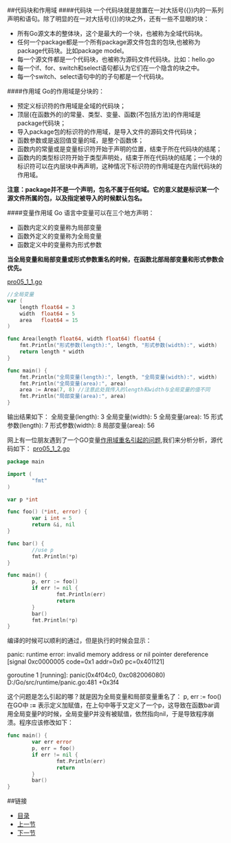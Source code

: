 ##代码块和作用域
####代码块
一个代码块就是放置在一对大括号({})内的一系列声明和语句。除了明显的在一对大括号({})的块之外，还有一些不显眼的块：

- 所有Go源文本的整体块，这个是最大的一个块，也被称为全域代码块。
- 任何一个package都是一个所有package源文件包含的包块,也被称为package代码块。比如package model。
- 每一个源文件都是一个代码块，也被称为源码文件代码块。比如：hello.go
- 每一个if、for、switch和select语句都认为它们在一个隐含的块之中。
- 每一个switch、select语句中的的子句都是一个代码块。

####作用域
Go的作用域是分块的：

- 预定义标识符的作用域是全域的代码块；
- 顶层(在函数外的)的常量、类型、变量、函数(不包括方法)的作用域是package代码块；
- 导入package包的标识符的作用域，是导入文件的源码文件代码块；
- 函数参数或是返回值变量的域，是整个函数体；
- 函数内的常量或是变量标识符开始于声明的位置，结束于所在代码块的结尾；
- 函数内的类型标识符开始于类型声明处，结束于所在代码块的结尾；一个块的标识符可以在内层块中再声明，这种情况下标识符的作用域是在内层代码块的作用域。

**注意：package并不是一个声明，包名不属于任何域。它的意义就是标识某一个源文件所属的包，以及指定被导入的时候默认包名。**


####变量作用域
Go 语言中变量可以在三个地方声明：
- 函数内定义的变量称为局部变量
- 函数外定义的变量称为全局变量
- 函数定义中的变量称为形式参数

**当全局变量和局部变量或形式参数重名的时候，在函数北部局部变量和形式参数会优先。**

[pro05_1_1.go](https://github.com/sunnygocms/gobook/blob/master/src/go_lang_base/05/pro05_1_1.go)

```go
//全局变量
var (
	length float64 = 3
	width  float64 = 5
	area   float64 = 15
)

func Area(length float64, width float64) float64 {
	fmt.Println("形式参数(length):", length, "形式参数(width):", width)
	return length * width
}

func main() {
	fmt.Println("全局变量(length):", length, "全局变量(width):", width)
	fmt.Println("全局变量(area):", area)
	area := Area(7, 8) //注意此处我传入的length和width与全局变量的值不同
	fmt.Println("局部变量(area):", area)
}
```

输出结果如下：
    全局变量(length): 3 全局变量(width): 5
    全局变量(area): 15
    形式参数(length): 7 形式参数(width): 8
    局部变量(area): 56


网上有一位朋友遇到了一个GO变量[作用域重名引起的问题](http://studygolang.com/articles/2215),我们来分析分析，源代码如下：
[pro05_1_2.go](https://github.com/sunnygocms/gobook/blob/master/src/go_lang_base/05/pro05_1_2.go)

```go
package main

import (
        "fmt"
)

var p *int

func foo() (*int, error) {
        var i int = 5
        return &i, nil
}

func bar() {
        //use p
        fmt.Println(*p)
}

func main() {
        p, err := foo()
        if err != nil {
                fmt.Println(err)
                return
        }
        bar()
        fmt.Println(*p)
}
```

编译的时候可以顺利的通过，但是执行的时候会显示：

panic: runtime error: invalid memory address or nil pointer dereference
[signal 0xc0000005 code=0x1 addr=0x0 pc=0x401121]

goroutine 1 [running]:
panic(0x4f04c0, 0xc082006080)
        D:/Go/src/runtime/panic.go:481 +0x3f4

这个问题是怎么引起的哪？就是因为全局变量和局部变量重名了：
 p, err := foo() 
在GO中  **:=**  表示定义加赋值，在上句中等于又定义了一个p，这导致在函数bar调用全局变量P的时候，全局变量P并没有被赋值，依然指向nil，于是导致程序崩溃。程序应该修改如下：

```go
func main() {
        var err error
        p, err = foo()
        if err != nil {
                fmt.Println(err)
                return
        }
        bar()
}
```
##链接
- [目录](https://github.com/sunnygocms/gobook/blob/master/menu.md)
- [上一节](https://github.com/sunnygocms/gobook/blob/master/go_lang_base/05.md)
- [下一节](https://github.com/sunnygocms/gobook/blob/master/go_lang_base/05.2.md)